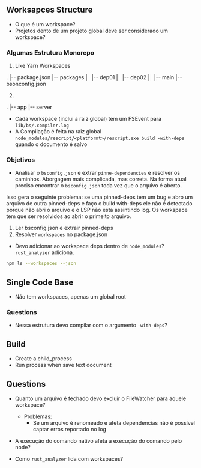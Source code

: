 ## Worksapces Structure

- O que é um workspace?
- Projetos dento de um projeto global deve ser considerado um workspace?


### Algumas Estrutura Monorepo

1. Like Yarn Workspaces

.
|-- package.json
|-- packages
|   |-- dep01
|   |-- dep02
|   |-- main
|-- bsonconfig.json

2.

.
|-- app
|-- server



- Cada workspace (inclui a raiz global) tem um FSEvent para `lib/bs/.compiler.log`
- A Compilação é feita na raiz global `node_modules/rescript/<platformt>/rescript.exe build -with-deps` quando o documento é salvo

### Objetivos

- Analisar o `bsconfig.json` e extrar `pinne-dependencies` e resolver os caminhos. 
Aborgagem mais complicada, mas correta. Na forma atual preciso encontrar o 
`bsconfig.json` toda vez que o arquivo é aberto. 

Isso gera o seguinte problema: se uma pinned-deps tem um bug e abro um arquivo 
de outra pinned-deps e faço o build with-deps ele não é detectado porque não abri
o arquivo e o LSP não esta assintindo log. Os workspace tem que ser resolvidos ao
abrir o primeito arquivo.

1. Ler bsconfig.json e extrair pinned-deps
2. Resolver `workspaces` no package.json

- Devo adicionar ao workspace deps dentro de `node_modules`? `rust_analyzer`
adiciona.


```bash
npm ls --workspaces --json
```

## Single Code Base

- Não tem workspaces, apenas um global root

### Questions

- Nessa estrutura devo compilar com o argumento `-with-deps`?


## Build

- Create a child_process
- Run process when save text document

## Questions

- Quanto um arquivo é fechado devo excluir o FileWatcher para aquele workspace?
	- Problemas:
		- Se um arquivo é renomeado e afeta dependencias não é possível captar erros reportado no log

- A execução do comando nativo afeta a execução do comando pelo node?
- Como `rust_analyzer` lida com workspaces?

